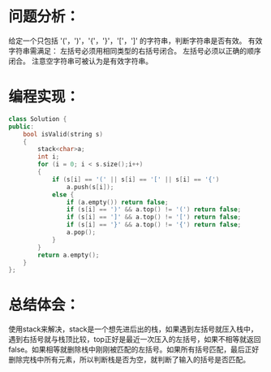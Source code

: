 # 问题分析：
给定一个只包括 '('，')'，'{'，'}'，'['，']' 的字符串，判断字符串是否有效。
有效字符串需满足：
左括号必须用相同类型的右括号闭合。
左括号必须以正确的顺序闭合。
注意空字符串可被认为是有效字符串。

# 编程实现：

```C++
class Solution {
public:
    bool isValid(string s)
    {
        stack<char>a;
        int i;
        for (i = 0; i < s.size();i++) 
        {
            if (s[i] == '(' || s[i] == '[' || s[i] == '{')
                a.push(s[i]);
            else {
                if (a.empty()) return false;
                if (s[i] == ')' && a.top() != '(') return false;
                if (s[i] == ']' && a.top() != '[') return false;
                if (s[i] == '}' && a.top() != '{') return false;
                a.pop();
            }
        }
        return a.empty();
    }
};
```
# 总结体会：
使用stack来解决，stack是一个想先进后出的栈，如果遇到左括号就压入栈中，遇到右括号就与栈顶比较，top正好是最近一次压入的左括号，如果不相等就返回false。如果相等就删除栈中刚刚被匹配的左括号。如果所有括号匹配，最后正好删除完栈中所有元素，所以判断栈是否为空，就判断了输入的括号是否匹配。